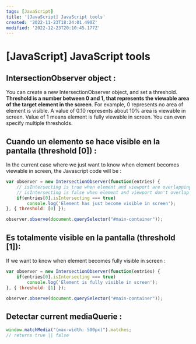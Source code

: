 ```yaml
---
tags: [JavaScript]
title: '[JavaScript] JavaScript tools'
created: '2022-11-23T18:24:01.490Z'
modified: '2022-12-23T20:10:45.177Z'
---
```


# [JavaScript] JavaScript tools

## IntersectionObserver object : 

You can create a new IntersectionObserver object, and set a threshold.
**Threshold is a number between 0 and 1, that represents the viewable area of the target element in the screen**.
For example, 0 represents no area of element is visible. A value of 0.10 represents about 10% area is viewable in screen. Value of 1 means element is fully viewable in screen.
You can even specify multiple thresholds.

## Cuando un elemento se hace visible en la pantalla (**threshold [0]**) : 
In the current case where we just want to know when element becomes viewable in screen, the Javascript code will be :
```js
var observer = new IntersectionObserver(function(entries) {
	// isIntersecting is true when element and viewport are overlapping
	// isIntersecting is false when element and viewport don't overlap
	if(entries[0].isIntersecting === true)
		console.log('Element has just become visible in screen');
}, { threshold: [0] });

observer.observe(document.querySelector("#main-container"));
```

## Es totalmente visible en la pantalla (**threshold [1]**):
If we want to know when element becomes fully visible in screen :
```js
var observer = new IntersectionObserver(function(entries) {
	if(entries[0].isIntersecting === true)
		console.log('Element is fully visible in screen');
}, { threshold: [1] });

observer.observe(document.querySelector("#main-container"));
```

## Detectar current mediaQuerie :

```js
window.matchMedia("(max-width: 500px)").matches;
// returns true || false
```
